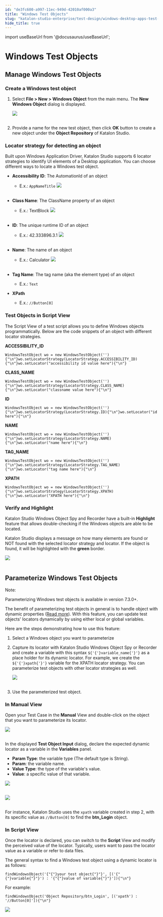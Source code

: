 ```yaml
---
id: "de3fc600-a997-11ec-949d-42010af000a3"
title: "Windows Test Objects"
slug: "katalon-studio-enterprise/test-design/windows-desktop-apps-test-design/windows-test-objects"
hide_title: true
---
```

import useBaseUrl from '@docusaurus/useBaseUrl';

    

# <a id="id_windows-test-objects" class="anchor_top_offset"/><a id="ariaid-title1" class="anchor_top_offset"/>Windows Test Objects

    
    
  
    

## <a id="id_1" class="anchor_top_offset"/>Manage Windows Test Objects

    
                  
      

### <a id="id_2" class="anchor_top_offset"/>Create a Windows test object

      
        
<ol xmlns="http://www.w3.org/1999/xhtml" className="ol">   <li className="li">     <p className="p">Select <strong className="ph b">File &gt; New &gt; Windows         Object</strong> from the main menu. The <strong className="ph b">New         Windows Object</strong> dialog is displayed.</p>     <p className="p">       <img className="image" src={useBaseUrl("https://github.com/katalon-studio/docs-images/raw/master/katalon-studio/docs/windows-test-objects/create-new-object.png")} /><br /><br />     </p>   </li>   <li className="li">     <p className="p">Provide a name for the new test object, then       click <strong className="ph b">OK</strong> button to create a new object       under the <strong className="ph b">Object Repository</strong> of Katalon       Studio.</p>   </li> </ol> 
      
    

### <a id="id_3" class="anchor_top_offset"/>Locator strategy for detecting an object

<p xmlns="http://www.w3.org/1999/xhtml" className="p">Built upon Windows Application Driver, Katalon Studio supports 6   locator strategies to identify UI elements of a Desktop   application. You can choose different ways to locate a Windows test   object.</p> 
<ul xmlns="http://www.w3.org/1999/xhtml" className="ul"><li className="li">     <p className="p">       <strong className="ph b">Accessibility ID</strong>: The AutomationId of an       object</p>     <ul className="ul"><li className="li">E.x.: <code className="ph codeph">AppNameTitle</code>         <img className="image" src={useBaseUrl("https://github.com/katalon-studio/docs-images/raw/master/katalon-studio/docs/windows-test-objects/accessibility-id.png")} /><br /><br />       </li></ul>   </li><li className="li">     <p className="p">       <strong className="ph b">Class Name</strong>: The ClassName property of an       object</p>     <ul className="ul"><li className="li">E.x.: TextBlock <img className="image" src={useBaseUrl("https://github.com/katalon-studio/docs-images/raw/master/katalon-studio/docs/windows-test-objects/class-name.png")} /><br /><br />       </li></ul>   </li><li className="li">     <p className="p">       <strong className="ph b">ID</strong>: The unique runtime ID of an object</p>     <ul className="ul"><li className="li">E.x.: 42.333896.3.1 <img className="image" src={useBaseUrl("https://github.com/katalon-studio/docs-images/raw/master/katalon-studio/docs/windows-test-objects/runtime-id.png")} /><br /><br />       </li></ul>   </li><li className="li">     <p className="p">       <strong className="ph b">Name</strong>: The name of an object</p>     <ul className="ul"><li className="li">E.x.: Calculator <img className="image" src={useBaseUrl("https://github.com/katalon-studio/docs-images/raw/master/katalon-studio/docs/windows-test-objects/name.png")} /><br /><br />       </li></ul>   </li><li className="li">     <p className="p">       <strong className="ph b">Tag Name</strong>: The tag name (aka the element type)       of an object</p>     <ul className="ul"><li className="li">E.x.: <code className="ph codeph">Text</code>       </li></ul>   </li><li className="li">     <p className="p">       <strong className="ph b">XPath</strong>     </p>     <ul className="ul"><li className="li">E.x.: <code className="ph codeph">//Button[0]</code>       </li></ul>   </li></ul> 
      

### <a id="id_4" class="anchor_top_offset"/>Test Objects in Script View

      
        
<p xmlns="http://www.w3.org/1999/xhtml" className="p">The Script View of a test script allows you to define Windows   objects programmatically. Below are the code snippets of an object   with different locator strategies.</p> 
        
<p xmlns="http://www.w3.org/1999/xhtml" className="p">   <strong className="ph b">ACCESSIBILITY_ID</strong> </p> 
                  
<pre xmlns="http://www.w3.org/1999/xhtml" className="pre codeblock"><code>WindowsTestObject wo = new WindowsTestObject(''){"\n"}wo.setLocatorStrategy(LocatorStrategy.ACCESSIBILITY_ID){"\n"}wo.setLocator("accessibility id value here"){"\n"}</code></pre> 
                
<p xmlns="http://www.w3.org/1999/xhtml" className="p">   <strong className="ph b">CLASS_NAME</strong> </p> 
                  
<pre xmlns="http://www.w3.org/1999/xhtml" className="pre codeblock"><code>WindowsTestObject wo = new WindowsTestObject(''){"\n"}wo.setLocatorStrategy(LocatorStrategy.CLASS_NAME){"\n"}wo.setLocator("classname value here"){"\n"}</code></pre> 
                
<p xmlns="http://www.w3.org/1999/xhtml" className="p">   <strong className="ph b">ID</strong> </p> 
                  
<pre xmlns="http://www.w3.org/1999/xhtml" className="pre codeblock"><code>WindowsTestObject wo = new WindowsTestObject(''){"\n"}wo.setLocatorStrategy(LocatorStrategy.ID){"\n"}wo.setLocator("id here"){"\n"}</code></pre> 
                
<p xmlns="http://www.w3.org/1999/xhtml" className="p">   <strong className="ph b">NAME</strong> </p> 
                  
<pre xmlns="http://www.w3.org/1999/xhtml" className="pre codeblock"><code>WindowsTestObject wo = new WindowsTestObject(''){"\n"}wo.setLocatorStrategy(LocatorStrategy.NAME){"\n"}wo.setLocator("name here"){"\n"}</code></pre> 
                
<p xmlns="http://www.w3.org/1999/xhtml" className="p">   <strong className="ph b">TAG_NAME</strong> </p> 
                  
<pre xmlns="http://www.w3.org/1999/xhtml" className="pre codeblock"><code>WindowsTestObject wo = new WindowsTestObject(''){"\n"}wo.setLocatorStrategy(LocatorStrategy.TAG_NAME){"\n"}wo.setLocator("tag name here"){"\n"}</code></pre> 
                
<p xmlns="http://www.w3.org/1999/xhtml" className="p">   <strong className="ph b">XPATH</strong> </p> 
                  
<pre xmlns="http://www.w3.org/1999/xhtml" className="pre codeblock"><code>WindowsTestObject wo = new WindowsTestObject(''){"\n"}wo.setLocatorStrategy(LocatorStrategy.XPATH){"\n"}wo.setLocator("XPATH here"){"\n"}</code></pre> 
              
    
      

### <a id="id_5" class="anchor_top_offset"/>Verify and Highlight

      
        
<p xmlns="http://www.w3.org/1999/xhtml" className="p">Katalon Studio Windows Object Spy and Recorder have a built-in   <strong className="ph b">Highlight</strong> feature that allows double-checking if   the Windows objects are able to be located.</p> 
        
<p xmlns="http://www.w3.org/1999/xhtml" className="p">Katalon Studio displays a message on how many elements are found   or NOT found with the selected locator strategy and locator. If the   object is found, it will be highlighted with the   <strong className="ph b">green</strong> border.</p> 
        
<p xmlns="http://www.w3.org/1999/xhtml" className="p">   <img className="image" src={useBaseUrl("https://github.com/katalon-studio/docs-images/raw/master/katalon-studio/docs/windows-test-objects/name-highlight.png")} /><br /><br /> </p> 
      
    
    

## <a id="id_6" class="anchor_top_offset"/>Parameterize Windows Test Objects

    
      
<div xmlns="http://www.w3.org/1999/xhtml" className="note note note_note"><span className="note__title">Note:</span> 
  <p className="p">Parameterizing Windows test objects is available in version
    7.3.0+.</p>
</div>
      
<p xmlns="http://www.w3.org/1999/xhtml" className="p">The benefit of parameterizing test objects in general is to   handle object with dynamic properties (<a className="xref j-external-link" href="https://docs.katalon.com/katalon-studio/docs/manage-web-test-object.html#parameterize-web-test-objects" target="_blank">Read     more</a>). With this feature, you can update test objects' locators   dynamically by using either local or global variables.</p> 
      
<p xmlns="http://www.w3.org/1999/xhtml" className="p">Here are the steps demonstrating how to use this feature:</p> 
      
<ol xmlns="http://www.w3.org/1999/xhtml" className="ol">   <li className="li">Select a Windows object you want to parameterize</li>   <li className="li">     <p className="p">Capture its locator with Katalon Studio Windows Object Spy or       Recorder and create a variable with this syntax       <code className="ph codeph">${'{'}variable_name{'}'}</code> as a place holder for its dynamic       locator. For example, we create the <code className="ph codeph">${'{'}xpath{'}'}</code> variable       for the XPATH locator strategy. You can parameterize test objects       with other locator strategies as well.</p>     <p className="p">       <img className="image" src={useBaseUrl("https://github.com/katalon-studio/docs-images/raw/master/katalon-studio/docs/windows-test-objects/step2.png")} /><br /><br />     </p>   </li>   <li className="li">     <p className="p">Use the parameterized test object.</p>   </li> </ol> 
    
          
      

### <a id="id_7" class="anchor_top_offset"/>In Manual View

      
        
<p xmlns="http://www.w3.org/1999/xhtml" className="p">Open your Test Case in the <strong className="ph b">Manual</strong> View and   double-click on the object that you want to parameterize its   locator.</p> 
        
<p xmlns="http://www.w3.org/1999/xhtml" className="p">   <img className="image" src={useBaseUrl("https://github.com/katalon-studio/docs-images/raw/master/katalon-studio/docs/windows-test-objects/img_manual.png")} /><br /><br /> </p> 
        
<p xmlns="http://www.w3.org/1999/xhtml" className="p">In the displayed <strong className="ph b">Test Object Input</strong> dialog,   declare the expected dynamic locator as a variable in the   <strong className="ph b">Variables</strong> panel.</p> 
        
<ul xmlns="http://www.w3.org/1999/xhtml" className="ul">   <li className="li">     <strong className="ph b">Param Type</strong>: the variable type (The default     type is String).</li>   <li className="li">     <strong className="ph b">Param</strong>: the variable name.</li>   <li className="li">     <strong className="ph b">Value Type</strong>: the type of the variable's     value.</li>   <li className="li">     <strong className="ph b">Value</strong>: a specific value of that variable.</li> </ul> 
        
<p xmlns="http://www.w3.org/1999/xhtml" className="p">   <img className="image" src={useBaseUrl("https://github.com/katalon-studio/docs-images/raw/master/katalon-studio/docs/windows-test-objects/img_test_object_input.png")} /><br /><br /> </p> 
        
<p xmlns="http://www.w3.org/1999/xhtml" className="p">   <img className="image" src={useBaseUrl("https://github.com/katalon-studio/docs-images/raw/master/katalon-studio/docs/windows-test-objects/img_variables.png")} /><br /><br /> </p> 
        
<p xmlns="http://www.w3.org/1999/xhtml" className="p">For instance, Katalon Studio uses the <code className="ph codeph">xpath</code>   variable created in step 2, with its specific value as   <code className="ph codeph">//Button[0]</code> to find the <strong className="ph b">btn_Login</strong>   object.</p> 
      
    
      

### <a id="id_8" class="anchor_top_offset"/>In Script View

      
        
<p xmlns="http://www.w3.org/1999/xhtml" className="p">Once the locator is declared, you can switch to the   <strong className="ph b">Script</strong> View and modify the perceived value of the   locator. Typically, users want to pass the locator value as a   variable or refer to data files.</p> 
        
<p xmlns="http://www.w3.org/1999/xhtml" className="p">The general syntax to find a Windows test object using a dynamic   locator is as follows:</p> 
                  
<pre xmlns="http://www.w3.org/1999/xhtml" className="pre codeblock"><code>findWindowsObject('{"{"}your test object{"}"}', [('{"{"}variable{"}"}') : '{"{"}value of variable{"}"}']){"\n"}</code></pre> 
                
<p xmlns="http://www.w3.org/1999/xhtml" className="p">For example:</p> 
                  
<pre xmlns="http://www.w3.org/1999/xhtml" className="pre codeblock"><code>findWindowsObject('Object Repository/btn_Login', [('xpath') : '//Button[0]']){"\n"}</code></pre> 
                
<p xmlns="http://www.w3.org/1999/xhtml" className="p">   <img className="image" src={useBaseUrl("https://github.com/katalon-studio/docs-images/raw/master/katalon-studio/docs/windows-test-objects/img_script_view.png")} /><br /><br /> </p> 
      
    
